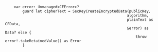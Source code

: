         var error: Unmanaged<CFError>?
            guard let cipherText = SecKeyCreateEncryptedData(publicKey,
                                                            algorithm,
                                                            plainText as CFData,
                                                            &error) as Data? else {
                                                                throw error!.takeRetainedValue() as Error
            }